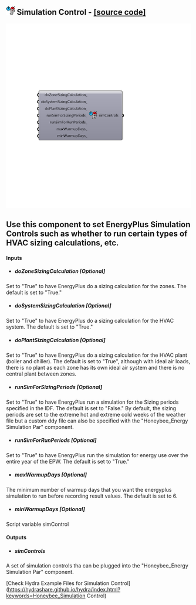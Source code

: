 ## ![](../../images/icons/Simulation_Control.png) Simulation Control - [[source code]](https://github.com/mostaphaRoudsari/honeybee/tree/master/src/Honeybee_Simulation%20Control.py)

![](../../images/components/Simulation_Control.png)

Use this component to set EnergyPlus Simulation Controls such as whether to run certain types of HVAC sizing calculations, etc.
 -
 

#### Inputs
* ##### doZoneSizingCalculation [Optional]
Set to "True" to have EnergyPlus do a sizing calculation for the zones.  The default is set to "True."
* ##### doSystemSizingCalculation [Optional]
Set to "True" to have EnergyPlus do a sizing calculation for the HVAC system.  The default is set to "True."
* ##### doPlantSizingCalculation [Optional]
Set to "True" to have EnergyPlus do a sizing calculation for the HVAC plant (boiler and chiller).  The default is set to "True", although with ideal air loads, there is no plant as each zone has its own ideal air system and there is no central plant between zones.
* ##### runSimForSizingPeriods [Optional]
Set to "True" to have EnergyPlus run a simulation for the Sizing periods specified in the IDF.  The default is set to "False."  By default, the sizing periods are set to the extreme hot and extreme cold weeks of the weather file but a custom ddy file can also be specified with the "Honeybee_Energy Simulation Par" component.
* ##### runSimForRunPeriods [Optional]
Set to "True" to have EnergyPlus run the simulation for energy use over the entire year of the EPW.  The default is set to "True."
* ##### maxWarmupDays [Optional]
The minimum number of warmup days that you want the energyplus simulation to run before recording result values.  The default is set to 6.
* ##### minWarmupDays [Optional]
Script variable simControl

#### Outputs
* ##### simControls
A set of simulation controls tha can be plugged into the "Honeybee_Energy Simulation Par" component.


[Check Hydra Example Files for Simulation Control](https://hydrashare.github.io/hydra/index.html?keywords=Honeybee_Simulation Control)
